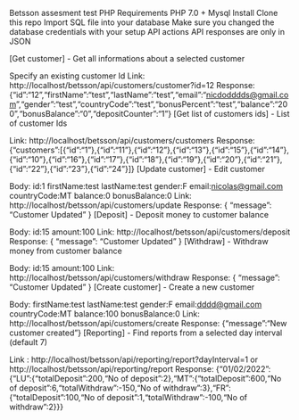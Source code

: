 Betsson assesment test PHP
Requirements
PHP 7.0 +
Mysql
Install
Clone this repo
Import SQL file into your database
Make sure you changed the database credentials with your setup
API actions
API responses are only in JSON

[Get customer] - Get all informations about a selected customer

Specify an existing customer Id
Link: http://localhost/betsson/api/customers/customer?id=12
Response: {“id”:“12”,“firstName”:“test”,“lastName”:“test”,“email”:“nicdodddds@gmail.com”,“gender”:“test”,“countryCode”:“test”,“bonusPercent”:“test”,“balance”:“200”,“bonusBalance”:“0”,“depositCounter”:“1”}
[Get list of customers ids] - List of customer Ids

Link: http://localhost/betsson/api/customers/customers
Response: {“customers”:[{“id”:“1”},{“id”:“11”},{“id”:“12”},{“id”:“13”},{“id”:“15”},{“id”:“14”},{“id”:“10”},{“id”:“16”},{“id”:“17”},{“id”:“18”},{“id”:“19”},{“id”:“20”},{“id”:“21”},{“id”:“22”},{“id”:“23”},{“id”:“24”}]}
[Update customer] - Edit customer

Body: id:1
firstName:test
lastName:test
gender:F
email:nicolas@gmail.com
countryCode:MT
balance:0
bonusBalance:0
Link: http://localhost/betsson/api/customers/update
Response: { “message”: “Customer Updated” }
[Deposit] - Deposit money to customer balance

Body: id:15
amount:100
Link: http://localhost/betsson/api/customers/deposit
Response: { “message”: “Customer Updated” }
[Withdraw] - Withdraw money from customer balance

Body: id:15
amount:100
Link: http://localhost/betsson/api/customers/withdraw
Response: { “message”: “Customer Updated” }
[Create customer] - Create a new customer

Body: firstName:test
lastName:test
gender:F
email:dddd@gmail.com
countryCode:MT
balance:100
bonusBalance:0
Link: http://localhost/betsson/api/customers/create
Response: {“message”:“New customer created”}
[Reporting] - Find reports from a selected day interval (default 7)

Link : http://localhost/betsson/api/reporting/report?dayInterval=1 or http://localhost/betsson/api/reporting/report
Response: {“01/02/2022”:{“LU”:{“totalDeposit”:200,“No of deposit”:2},“MT”:{“totalDeposit”:600,“No of deposit”:6,“totalWithdraw”:-150,“No of withdraw”:3},“FR”:{“totalDeposit”:100,“No of deposit”:1,“totalWithdraw”:-100,“No of withdraw”:2}}}
